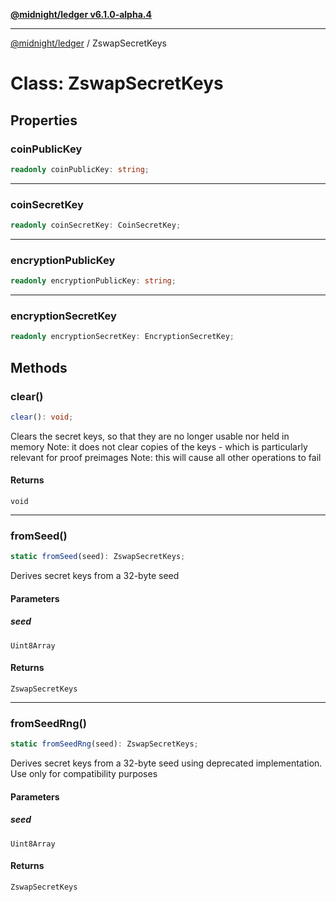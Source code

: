 [**@midnight/ledger v6.1.0-alpha.4**](../README.md)

***

[@midnight/ledger](../globals.md) / ZswapSecretKeys

# Class: ZswapSecretKeys

## Properties

### coinPublicKey

```ts
readonly coinPublicKey: string;
```

***

### coinSecretKey

```ts
readonly coinSecretKey: CoinSecretKey;
```

***

### encryptionPublicKey

```ts
readonly encryptionPublicKey: string;
```

***

### encryptionSecretKey

```ts
readonly encryptionSecretKey: EncryptionSecretKey;
```

## Methods

### clear()

```ts
clear(): void;
```

Clears the secret keys, so that they are no longer usable nor held in memory
Note: it does not clear copies of the keys - which is particularly relevant for proof preimages
Note: this will cause all other operations to fail

#### Returns

`void`

***

### fromSeed()

```ts
static fromSeed(seed): ZswapSecretKeys;
```

Derives secret keys from a 32-byte seed

#### Parameters

##### seed

`Uint8Array`

#### Returns

`ZswapSecretKeys`

***

### fromSeedRng()

```ts
static fromSeedRng(seed): ZswapSecretKeys;
```

Derives secret keys from a 32-byte seed using deprecated implementation.
Use only for compatibility purposes

#### Parameters

##### seed

`Uint8Array`

#### Returns

`ZswapSecretKeys`
